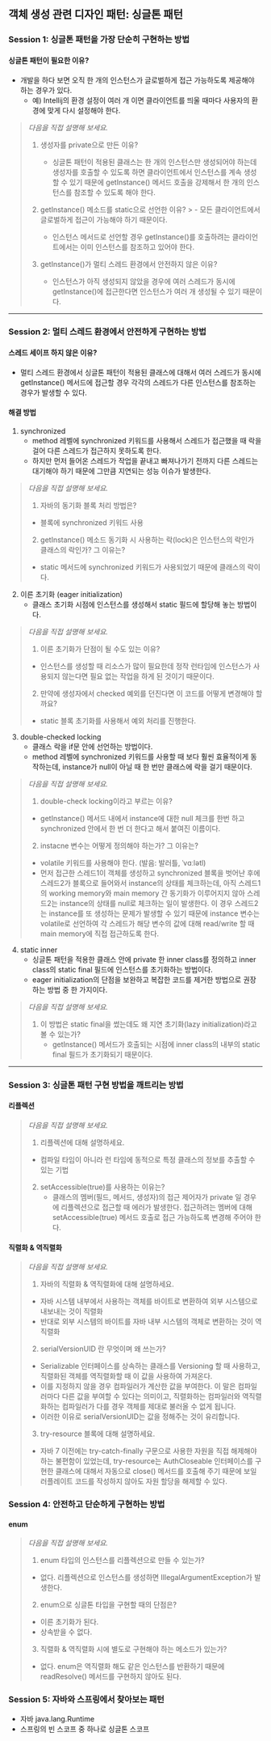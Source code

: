 ## 객체 생성 관련 디자인 패턴: 싱글톤 패턴

### Session 1: 싱글톤 패턴을 가장 단순히 구현하는 방법

#### 싱글톤 패턴이 필요한 이유?

- 개발을 하다 보면 오직 한 개의 인스턴스가 글로벌하게 접근 가능하도록 제공해야 하는 경우가 있다.
   - 예) Intellij의 환경 설정이 여러 개 이면 클라이언트를 띄울 때마다 사용자의 환경에 맞게 다시 설정해야 한다.

>*다음을 직접 설명해 보세요.*
>1. 생성자를 private으로 만든 이유?
>    - 싱글톤 패턴이 적용된 클래스는 한 개의 인스턴스만 생성되어야 하는데 생성자를 호출할 수 있도록 하면 클라이언트에서 인스턴스를 계속 생성할 수 있기 때문에 getInstance() 메서드 호출을 강제해서 한 개의 인스턴스를 참조할 수 있도록 해야 한다.
>
>
>2. getInstance() 메소드를 static으로 선언한 이유?
    >    - 모든 클라이언트에서 글로벌하게 접근이 가능해야 하기 때문이다.
>    - 인스턴스 메서드로 선언할 경우 getInstance()를 호출하려는 클라이언트에서는 이미 인스턴스를 참조하고 있어야 한다.
>
>
>3. getInstance()가 멀티 스레드 환경에서 안전하지 않은 이유?
>    - 인스턴스가 아직 생성되지 않았을 경우에 여러 스레드가 동시에 getInstance()에 접근한다면 인스턴스가 여러 개 생성될 수 있기 때문이다.

---

### Session 2: 멀티 스레드 환경에서 안전하게 구현하는 방법 

#### 스레드 세이프 하지 않은 이유?

- 멀티 스레드 환경에서 싱글톤 패턴이 적용된 클래스에 대해서 여러 스레드가 동시에 getInstance() 메서드에 접근할 경우 각각의 스레드가 다른 인스턴스를 참조하는 경우가 발생할 수 있다.

#### 해결 방법

1. synchronized
   - method 레벨에 synchronized 키워드를 사용해서 스레드가 접근했을 때 락을 걸어 다른 스레드가 접근하지 못하도록 한다.
   - 하지만 먼저 들어온 스레드가 작업을 끝내고 빠져나가기 전까지 다른 스레드는 대기해야 하기 때문에 그만큼 지연되는 성능 이슈가 발생한다.

>*다음을 직접 설명해 보세요.*
>1. 자바의 동기화 블록 처리 방법은?
>   - 블록에 synchronized 키워드 사용
>2. getInstance() 메소드 동기화 시 사용하는 락(lock)은 인스턴스의 락인가 클래스의 락인가? 그 이유는?
>   - static 메서드에 synchronized 키워드가 사용되었기 때문에 클래스의 락이다.

2. 이른 초기화 (eager initialization)
   - 클래스 초기화 시점에 인스턴스를 생성해서 static 필드에 할당해 놓는 방법이다.

>*다음을 직접 설명해 보세요.*
>1. 이른 초기화가 단점이 될 수도 있는 이유?
>   - 인스턴스를 생성할 때 리소스가 많이 필요한데 정작 런타임에 인스턴스가 사용되지 않는다면 필요 없는 작업을 하게 된 것이기 때문이다.
> 
> 
>2. 만약에 생성자에서 checked 예외를 던진다면 이 코드를 어떻게 변경해야 할까요?
>   - static 블록 초기화를 사용해서 예외 처리를 진행한다.

3. double-checked locking
   - 클래스 락을 if문 안에 선언하는 방법이다.
   - method 레벨에 synchronized 키워드를 사용할 때 보다 훨씬 효율적이게 동작하는데, instance가 null이 아닐 때 한 번만 클래스에 락을 걸기 때문이다.

>*다음을 직접 설명해 보세요.*
>1. double-check locking이라고 부르는 이유?
>   - getInstance() 메서드 내에서 instance에 대한 null 체크를 한번 하고 synchronized 안에서 한 번 더 한다고 해서 붙여진 이름이다.
> 
> 
>2. instacne 변수는 어떻게 정의해야 하는가? 그 이유는?
>   - volatile 키워드를 사용해야 한다. (발음: 발러틀, ˈvɑːlətl)
>   - 먼저 접근한 스레드1이 객체를 생성하고 synchronized 블록을 벗어난 후에 스레드2가 블록으로 들어와서 instance의 상태를 체크하는데, 아직 스레드1의 working memory와 main memory 간 동기화가 이루어지지 않아 스레드2는 instance의 상태를 null로 체크하는 일이 발생한다. 이 경우 스레드2는 instance를 또 생성하는 문제가 발생할 수 있기 때문에 instance 변수는 volatile로 선언하여 각 스레드가 해당 변수의 값에 대해 read/write 할 때 main memory에 직접 접근하도록 한다.

4. static inner
   - 싱글톤 패턴을 적용한 클래스 안에 private 한 inner class를 정의하고 inner class의 static final 필드에 인스턴스를 초기화하는 방법이다.
   - eager initialization의 단점을 보완하고 복잡한 코드를 제거한 방법으로 권장하는 방법 중 한 가지이다.

>*다음을 직접 설명해 보세요.*
>1. 이 방법은 static final을 썼는데도 왜 지연 초기화(lazy initialization)라고 볼 수 있는가?
>    - getInstance() 메서드가 호출되는 시점에 inner class의 내부의 static final 필드가 초기화되기 때문이다.

---

### Session 3: 싱글톤 패턴 구현 방법을 깨트리는 방법

#### 리플렉션

>*다음을 직접 설명해 보세요.*
>1. 리플렉션에 대해 설명하세요.
>   - 컴파일 타임이 아니라 런 타임에 동적으로 특정 클래스의 정보를 추출할 수 있는 기법
> 
> 
>2. setAccessible(true)를 사용하는 이유는?
>    - 클래스의 멤버(필드, 메서드, 생성자)의 접근 제어자가 private 일 경우에 리플렉션으로 접근할 때 에러가 발생한다. 접근하려는 멤버에 대해 setAccessible(true) 메서드 호출로 접근 가능하도록 변경해 주어야 한다.

#### 직렬화 & 역직렬화

>*다음을 직접 설명해 보세요.*
>1. 자바의 직렬화 & 역직렬화에 대해 설명하세요.
>   - 자바 시스템 내부에서 사용하는 객체를 바이트로 변환하여 외부 시스템으로 내보내는 것이 직렬화
>   - 반대로 외부 시스템의 바이트를 자바 내부 시스템의 객체로 변환하는 것이 역직렬화
> 
> 
>2. serialVersionUID 란 무엇이며 왜 쓰는가?
>   - Serializable 인터페이스를 상속하는 클래스를 Versioning 할 때 사용하고, 직렬화된 객체를 역직렬화할 때 이 값을 사용하여 가져온다.
>   - 이를 지정하지 않을 경우 컴파일러가 계산한 값을 부여한다. 이 말은 컴파일러마다 다른 값을 부여할 수 있다는 의미이고, 직렬화하는 컴파일러와 역직렬화하는 컴파일러가 다를 경우 객체를 제대로 불러올 수 없게 됩니다.
>   - 이러한 이유로 serialVersionUID는 값을 정해주는 것이 유리합니다.
> 
> 
>3. try-resource 블록에 대해 설명하세요.
>   - 자바 7 이전에는 try-catch-finally 구문으로 사용한 자원을 직접 해제해야 하는 불편함이 있었는데, try-resource는 AuthCloseable 인터페이스를 구현한 클래스에 대해서 자동으로 close() 메서드를 호출해 주기 때문에 보일러플레이트 코드를 작성하지 않아도 자원 할당을 해제할 수 있다.

### Session 4: 안전하고 단순하게 구현하는 방법

#### enum

>*다음을 직접 설명해 보세요.*
>1. enum 타입의 인스턴스를 리플렉션으로 만들 수 있는가?
>   - 없다. 리플렉션으로 인스턴스를 생성하면 IllegalArgumentException가 발생한다.
> 
> 
>2. enum으로 싱글톤 타입을 구현할 때의 단점은?
>   - 이른 초기화가 된다.
>   - 상속받을 수 없다.
> 
> 
>3. 직렬화 & 역직렬화 시에 별도로 구현해야 하는 메소드가 있는가?
>   - 없다. enum은 역직렬화 해도 같은 인스턴스를 반환하기 때문에 readResolve() 메서드를 구현하지 않아도 된다.


### Session 5: 자바와 스프링에서 찾아보는 패턴

- 자바 java.lang.Runtime
- 스프링의 빈 스코프 중 하나로 싱글톤 스코프